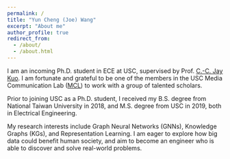 ```yaml
---
permalink: /
title: "Yun Cheng (Joe) Wang"
excerpt: "About me"
author_profile: true
redirect_from: 
  - /about/
  - /about.html
---
```




I am an incoming Ph.D. student in ECE at USC, supervised by Prof. [C.-C. Jay Kuo](https://viterbi.usc.edu/directory/faculty/Kuo/Chung-Chieh). I am fortunate and grateful to be one of the members in the USC Media Communication Lab ([MCL](http://mcl.usc.edu/)) to work with a group of talented scholars.


Prior to joining USC as a Ph.D. student, I received my B.S. degree from National Taiwan University in 2018, and M.S. degree from USC in 2019, both in Electrical Engineering.


My research interests include Graph Neural Networks (GNNs), Knowledge Graphs (KGs), and Representation Learning. I am eager to explore how big data could benefit human society, and aim to become an engineer who is able to discover and solve real-world problems. 
